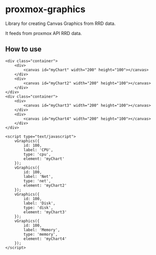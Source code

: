 # proxmox-graphics

Library for creating Canvas Graphics from RRD data.

It feeds from proxmox API RRD data.


## How to use

    <div class="container">
        <div>
            <canvas id="myChart" width="200" height="100"></canvas>
        </div>
        <div>
            <canvas id="myChart2" width="200" height="100"></canvas>
        </div>
    </div>
    <div class="container">
        <div>
            <canvas id="myChart3" width="200" height="100"></canvas>
        </div>
        <div>
            <canvas id="myChart4" width="200" height="100"></canvas>
        </div>
    </div>
    
    <script type="text/javascript">
        vGraphics({
            id: 100,
            label: 'CPU',
            type: 'cpu',
            element: 'myChart'
        });
        vGraphics({
            id: 100,
            label: 'Net',
            type: 'net',
            element: 'myChart2'
        });
        vGraphics({
            id: 100,
            label: 'Disk',
            type: 'disk',
            element: 'myChart3'
        });
        vGraphics({
            id: 100,
            label: 'Memory',
            type: 'memory',
            element: 'myChart4'
        });
    </script>
